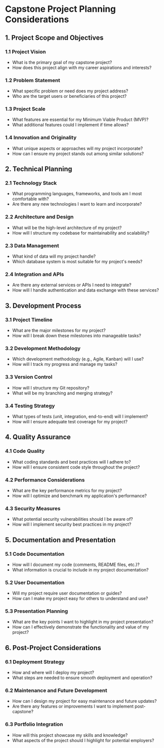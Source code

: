 # Capstone Project Planning Considerations

## 1. Project Scope and Objectives

### 1.1 Project Vision

- What is the primary goal of my capstone project?
- How does this project align with my career aspirations and interests?

### 1.2 Problem Statement

- What specific problem or need does my project address?
- Who are the target users or beneficiaries of this project?

### 1.3 Project Scale

- What features are essential for my Minimum Viable Product (MVP)?
- What additional features could I implement if time allows?

### 1.4 Innovation and Originality

- What unique aspects or approaches will my project incorporate?
- How can I ensure my project stands out among similar solutions?

## 2. Technical Planning

### 2.1 Technology Stack

- What programming languages, frameworks, and tools am I most comfortable with?
- Are there any new technologies I want to learn and incorporate?

### 2.2 Architecture and Design

- What will be the high-level architecture of my project?
- How will I structure my codebase for maintainability and scalability?

### 2.3 Data Management

- What kind of data will my project handle?
- Which database system is most suitable for my project's needs?

### 2.4 Integration and APIs

- Are there any external services or APIs I need to integrate?
- How will I handle authentication and data exchange with these services?

## 3. Development Process

### 3.1 Project Timeline

- What are the major milestones for my project?
- How will I break down these milestones into manageable tasks?

### 3.2 Development Methodology

- Which development methodology (e.g., Agile, Kanban) will I use?
- How will I track my progress and manage my tasks?

### 3.3 Version Control

- How will I structure my Git repository?
- What will be my branching and merging strategy?

### 3.4 Testing Strategy

- What types of tests (unit, integration, end-to-end) will I implement?
- How will I ensure adequate test coverage for my project?

## 4. Quality Assurance

### 4.1 Code Quality

- What coding standards and best practices will I adhere to?
- How will I ensure consistent code style throughout the project?

### 4.2 Performance Considerations

- What are the key performance metrics for my project?
- How will I optimize and benchmark my application's performance?

### 4.3 Security Measures

- What potential security vulnerabilities should I be aware of?
- How will I implement security best practices in my project?

## 5. Documentation and Presentation

### 5.1 Code Documentation

- How will I document my code (comments, README files, etc.)?
- What information is crucial to include in my project documentation?

### 5.2 User Documentation

- Will my project require user documentation or guides?
- How can I make my project easy for others to understand and use?

### 5.3 Presentation Planning

- What are the key points I want to highlight in my project presentation?
- How can I effectively demonstrate the functionality and value of my project?

## 6. Post-Project Considerations

### 6.1 Deployment Strategy

- How and where will I deploy my project?
- What steps are needed to ensure smooth deployment and operation?

### 6.2 Maintenance and Future Development

- How can I design my project for easy maintenance and future updates?
- Are there any features or improvements I want to implement post-capstone?

### 6.3 Portfolio Integration

- How will this project showcase my skills and knowledge?
- What aspects of the project should I highlight for potential employers?
